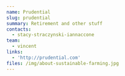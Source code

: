 ```yaml
---
name: Prudential
slug: prudential
summary: Retirement and other stuff
contacts:
  - stacy-straczynski-iannaccone
team:
  - vincent
links:
  - 'http://prudential.com'
files: /img/about-sustainable-farming.jpg
---
```


